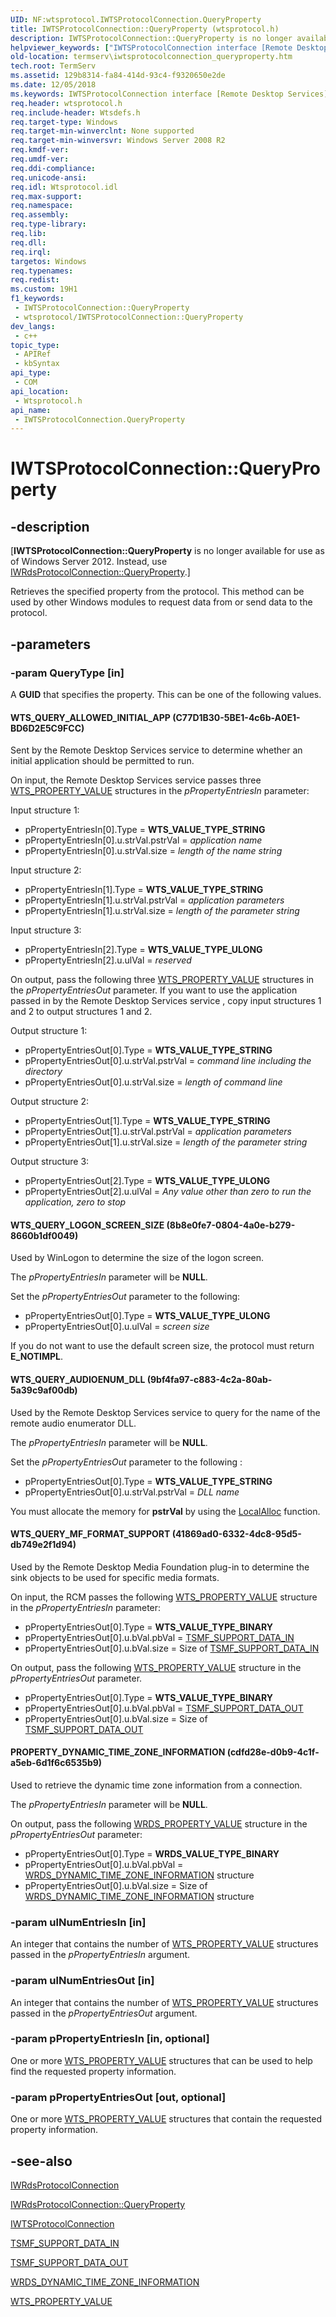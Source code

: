 ```yaml
---
UID: NF:wtsprotocol.IWTSProtocolConnection.QueryProperty
title: IWTSProtocolConnection::QueryProperty (wtsprotocol.h)
description: IWTSProtocolConnection::QueryProperty is no longer available. Instead, use IWRdsProtocolConnection::QueryProperty.
helpviewer_keywords: ["IWTSProtocolConnection interface [Remote Desktop Services]","QueryProperty method","IWTSProtocolConnection.QueryProperty","IWTSProtocolConnection::QueryProperty","PROPERTY_DYNAMIC_TIME_ZONE_INFORMATION","QueryProperty","QueryProperty method [Remote Desktop Services]","QueryProperty method [Remote Desktop Services]","IWTSProtocolConnection interface","WTS_QUERY_ALLOWED_INITIAL_APP","WTS_QUERY_AUDIOENUM_DLL","WTS_QUERY_LOGON_SCREEN_SIZE","WTS_QUERY_MF_FORMAT_SUPPORT","termserv.iwtsprotocolconnection_queryproperty","wtsprotocol/IWTSProtocolConnection::QueryProperty"]
old-location: termserv\iwtsprotocolconnection_queryproperty.htm
tech.root: TermServ
ms.assetid: 129b8314-fa84-414d-93c4-f9320650e2de
ms.date: 12/05/2018
ms.keywords: IWTSProtocolConnection interface [Remote Desktop Services],QueryProperty method, IWTSProtocolConnection.QueryProperty, IWTSProtocolConnection::QueryProperty, PROPERTY_DYNAMIC_TIME_ZONE_INFORMATION, QueryProperty, QueryProperty method [Remote Desktop Services], QueryProperty method [Remote Desktop Services],IWTSProtocolConnection interface, WTS_QUERY_ALLOWED_INITIAL_APP, WTS_QUERY_AUDIOENUM_DLL, WTS_QUERY_LOGON_SCREEN_SIZE, WTS_QUERY_MF_FORMAT_SUPPORT, termserv.iwtsprotocolconnection_queryproperty, wtsprotocol/IWTSProtocolConnection::QueryProperty
req.header: wtsprotocol.h
req.include-header: Wtsdefs.h
req.target-type: Windows
req.target-min-winverclnt: None supported
req.target-min-winversvr: Windows Server 2008 R2
req.kmdf-ver: 
req.umdf-ver: 
req.ddi-compliance: 
req.unicode-ansi: 
req.idl: Wtsprotocol.idl
req.max-support: 
req.namespace: 
req.assembly: 
req.type-library: 
req.lib: 
req.dll: 
req.irql: 
targetos: Windows
req.typenames: 
req.redist: 
ms.custom: 19H1
f1_keywords:
 - IWTSProtocolConnection::QueryProperty
 - wtsprotocol/IWTSProtocolConnection::QueryProperty
dev_langs:
 - c++
topic_type:
 - APIRef
 - kbSyntax
api_type:
 - COM
api_location:
 - Wtsprotocol.h
api_name:
 - IWTSProtocolConnection.QueryProperty
---
```


# IWTSProtocolConnection::QueryProperty


## -description

<p class="CCE_Message">[<b>IWTSProtocolConnection::QueryProperty</b> 
    is no longer available for use as of Windows Server 2012. Instead, use 
    <a href="/windows/desktop/api/wtsprotocol/nf-wtsprotocol-iwrdsprotocolconnection-queryproperty">IWRdsProtocolConnection::QueryProperty</a>.]

Retrieves the specified property from the protocol. This method can be  used by other Windows 
    modules to request data  from or send data to the protocol.

## -parameters

### -param QueryType [in]

A <b>GUID</b> that specifies the property. This can be one of the following values.



#### WTS_QUERY_ALLOWED_INITIAL_APP (C77D1B30-5BE1-4c6b-A0E1-BD6D2E5C9FCC)

Sent by the Remote Desktop Services service to determine  whether an initial application should be 
         permitted to run.

On input, the Remote Desktop Services service passes three 
         <a href="/windows/desktop/api/wtsdefs/ns-wtsdefs-wts_property_value">WTS_PROPERTY_VALUE</a> structures in the 
         <i>pPropertyEntriesIn</i> parameter:

Input structure 1:

<ul>
<li>pPropertyEntriesIn[0].Type = <b>WTS_VALUE_TYPE_STRING</b></li>
<li>pPropertyEntriesIn[0].u.strVal.pstrVal = <i>application name</i></li>
<li>pPropertyEntriesIn[0].u.strVal.size = <i>length of the name string</i></li>
</ul>
Input structure 2:

<ul>
<li>pPropertyEntriesIn[1].Type = <b>WTS_VALUE_TYPE_STRING</b></li>
<li>pPropertyEntriesIn[1].u.strVal.pstrVal = <i>application parameters</i></li>
<li>pPropertyEntriesIn[1].u.strVal.size = <i>length of the parameter string</i></li>
</ul>
Input structure 3:

<ul>
<li>pPropertyEntriesIn[2].Type = <b>WTS_VALUE_TYPE_ULONG</b></li>
<li>pPropertyEntriesIn[2].u.ulVal = <i>reserved</i></li>
</ul>
On output, pass the following three 
         <a href="/windows/desktop/api/wtsdefs/ns-wtsdefs-wts_property_value">WTS_PROPERTY_VALUE</a> structures in the 
         <i>pPropertyEntriesOut</i> parameter. If you want to use the application passed in by the 
         Remote Desktop Services service , copy input structures 1 and 2 to output structures 1 and 2.

Output structure 1:

<ul>
<li>pPropertyEntriesOut[0].Type = <b>WTS_VALUE_TYPE_STRING</b></li>
<li>pPropertyEntriesOut[0].u.strVal.pstrVal = <i>command line including the directory</i></li>
<li>pPropertyEntriesOut[0].u.strVal.size = <i>length of command line</i></li>
</ul>
Output structure 2:

<ul>
<li>pPropertyEntriesOut[1].Type = <b>WTS_VALUE_TYPE_STRING</b></li>
<li>pPropertyEntriesOut[1].u.strVal.pstrVal = <i>application parameters</i></li>
<li>pPropertyEntriesOut[1].u.strVal.size = <i>length of the parameter string</i></li>
</ul>
Output structure 3:

<ul>
<li>pPropertyEntriesOut[2].Type = <b>WTS_VALUE_TYPE_ULONG</b></li>
<li>pPropertyEntriesOut[2].u.ulVal = <i>Any value other than zero to run the application, zero to stop</i></li>
</ul>


#### WTS_QUERY_LOGON_SCREEN_SIZE (8b8e0fe7-0804-4a0e-b279-8660b1df0049)

Used by WinLogon to determine the size of the logon screen.

The <i>pPropertyEntriesIn</i> parameter will be 
         <b>NULL</b>.

Set the <i>pPropertyEntriesOut</i> parameter to the following:

<ul>
<li>pPropertyEntriesOut[0].Type = <b>WTS_VALUE_TYPE_ULONG</b></li>
<li>pPropertyEntriesOut[0].u.ulVal = <i>screen size</i></li>
</ul>
If you do not want to use the default screen size, the protocol must return 
         <b>E_NOTIMPL</b>.



#### WTS_QUERY_AUDIOENUM_DLL (9bf4fa97-c883-4c2a-80ab-5a39c9af00db)

Used by the Remote Desktop Services service to query for the name of the remote audio enumerator DLL.

The <i>pPropertyEntriesIn</i> parameter will be 
         <b>NULL</b>.

Set the <i>pPropertyEntriesOut</i> parameter to the following :

<ul>
<li>pPropertyEntriesOut[0].Type = <b>WTS_VALUE_TYPE_STRING</b></li>
<li>pPropertyEntriesOut[0].u.strVal.pstrVal =  <i>DLL name</i></li>
</ul>
You must allocate the memory for <b>pstrVal</b> by using the 
         <a href="/windows/desktop/api/winbase/nf-winbase-localalloc">LocalAlloc</a> function.



#### WTS_QUERY_MF_FORMAT_SUPPORT (41869ad0-6332-4dc8-95d5-db749e2f1d94)

Used by the Remote Desktop Media Foundation plug-in to determine the sink objects to be used for specific 
         media formats.

On input, the RCM passes the following 
         <a href="/windows/desktop/api/wtsdefs/ns-wtsdefs-wts_property_value">WTS_PROPERTY_VALUE</a> structure in the 
         <i>pPropertyEntriesIn</i> parameter:

<ul>
<li>pPropertyEntriesOut[0].Type = <b>WTS_VALUE_TYPE_BINARY</b></li>
<li>pPropertyEntriesOut[0].u.bVal.pbVal = <a href="/windows/desktop/TermServ/tsmf-support-data-in">TSMF_SUPPORT_DATA_IN</a>
</li>
<li>pPropertyEntriesOut[0].u.bVal.size = Size of <a href="/windows/desktop/TermServ/tsmf-support-data-in">TSMF_SUPPORT_DATA_IN</a>
</li>
</ul>
On output, pass the following 
         <a href="/windows/desktop/api/wtsdefs/ns-wtsdefs-wts_property_value">WTS_PROPERTY_VALUE</a> structure in the 
         <i>pPropertyEntriesOut</i> parameter.

<ul>
<li>pPropertyEntriesOut[0].Type = <b>WTS_VALUE_TYPE_BINARY</b></li>
<li>pPropertyEntriesOut[0].u.bVal.pbVal = <a href="/windows/desktop/TermServ/tsmf-support-data-out">TSMF_SUPPORT_DATA_OUT</a>
</li>
<li>pPropertyEntriesOut[0].u.bVal.size = Size of <a href="/windows/desktop/TermServ/tsmf-support-data-out">TSMF_SUPPORT_DATA_OUT</a>
</li>
</ul>


#### PROPERTY_DYNAMIC_TIME_ZONE_INFORMATION (cdfd28e-d0b9-4c1f-a5eb-6d1f6c6535b9)

Used to retrieve the dynamic time zone information from a connection.

The <i>pPropertyEntriesIn</i> parameter will be 
         <b>NULL</b>.

On output, pass the following 
         <a href="/windows/desktop/api/wtsdefs/ns-wtsdefs-wts_property_value">WRDS_PROPERTY_VALUE</a> structure in the 
         <i>pPropertyEntriesOut</i> parameter:

<ul>
<li>pPropertyEntriesOut[0].Type = <b>WRDS_VALUE_TYPE_BINARY</b></li>
<li>pPropertyEntriesOut[0].u.bVal.pbVal = <a href="/windows/desktop/api/wtsdefs/ns-wtsdefs-wrds_dynamic_time_zone_information">WRDS_DYNAMIC_TIME_ZONE_INFORMATION</a> structure</li>
<li>pPropertyEntriesOut[0].u.bVal.size = Size of <a href="/windows/desktop/api/wtsdefs/ns-wtsdefs-wrds_dynamic_time_zone_information">WRDS_DYNAMIC_TIME_ZONE_INFORMATION</a> structure</li>
</ul>

### -param ulNumEntriesIn [in]

An integer that contains the number of 
       <a href="/windows/desktop/api/wtsdefs/ns-wtsdefs-wts_property_value">WTS_PROPERTY_VALUE</a> structures passed in the 
       <i>pPropertyEntriesIn</i> argument.

### -param ulNumEntriesOut [in]

An integer that contains the number of 
       <a href="/windows/desktop/api/wtsdefs/ns-wtsdefs-wts_property_value">WTS_PROPERTY_VALUE</a> structures passed in the 
       <i>pPropertyEntriesOut</i> argument.

### -param pPropertyEntriesIn [in, optional]

One or more <a href="/windows/desktop/api/wtsdefs/ns-wtsdefs-wts_property_value">WTS_PROPERTY_VALUE</a> structures 
       that can be used to help find the requested property information.

### -param pPropertyEntriesOut [out, optional]

One or more <a href="/windows/desktop/api/wtsdefs/ns-wtsdefs-wts_property_value">WTS_PROPERTY_VALUE</a> structures 
       that contain the requested property information.

## -see-also

<a href="/windows/desktop/api/wtsprotocol/nn-wtsprotocol-iwrdsprotocolconnection">IWRdsProtocolConnection</a>



<a href="/windows/desktop/api/wtsprotocol/nf-wtsprotocol-iwrdsprotocolconnection-queryproperty">IWRdsProtocolConnection::QueryProperty</a>



<a href="/windows/desktop/api/wtsprotocol/nn-wtsprotocol-iwtsprotocolconnection">IWTSProtocolConnection</a>



<a href="/windows/desktop/TermServ/tsmf-support-data-in">TSMF_SUPPORT_DATA_IN</a>



<a href="/windows/desktop/TermServ/tsmf-support-data-out">TSMF_SUPPORT_DATA_OUT</a>



<a href="/windows/desktop/api/wtsdefs/ns-wtsdefs-wrds_dynamic_time_zone_information">WRDS_DYNAMIC_TIME_ZONE_INFORMATION</a>



<a href="/windows/desktop/api/wtsdefs/ns-wtsdefs-wts_property_value">WTS_PROPERTY_VALUE</a>